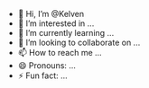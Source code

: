 - 👋 Hi, I’m @Kelven
- 👀 I’m interested in ...
- 🌱 I’m currently learning ...
- 💞️ I’m looking to collaborate on ...
- 📫 How to reach me ...
- 😄 Pronouns: ...
- ⚡ Fun fact: ...

<!---
KelvenK/KelvenK is a ✨ special ✨ repository because its `README.md` (this file) appears on your GitHub profile.
You can click the Preview link to take a look at your changes.
--->
